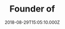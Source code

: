 ---
templateKey: testimonial
name: Dhiraj Mukherjee
title: Founder of
company: Shazam
url: https://shazam.com
date: 2018-08-29T15:05:10.000Z
testimonial: deeply caring, compassionate, and selfless and at the same time a creative, fun-loving and charismatic group of people who are fantastic to be around and celebrate successes with… I only wish it existed when we started Shazam, but it's a real privilege to be part of it now.
---